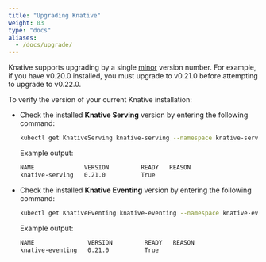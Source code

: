 ```yaml
---
title: "Upgrading Knative"
weight: 03
type: "docs"
aliases:
  - /docs/upgrade/
---
```


Knative supports upgrading by a single [minor](https://semver.org/) version number. For example, if you have v0.20.0 installed, you must upgrade to v0.21.0 before attempting to upgrade to v0.22.0.

To verify the version of your current Knative installation:

- Check the installed **Knative Serving** version by entering the following command:

    ```bash
    kubectl get KnativeServing knative-serving --namespace knative-serving
    ```

    Example output:

    ```bash
    NAME              VERSION         READY   REASON
    knative-serving   0.21.0          True
    ```

- Check the installed **Knative Eventing** version by entering the following command:

    ```bash
    kubectl get KnativeEventing knative-eventing --namespace knative-eventing
    ```

    Example output:

    ```bash
    NAME               VERSION         READY   REASON
    knative-eventing   0.21.0          True
    ```

